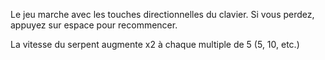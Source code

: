Le jeu marche avec les touches directionnelles du clavier.
Si vous perdez, appuyez sur espace pour recommencer.

La vitesse du serpent augmente x2 à chaque multiple de 5 (5, 10, etc.)
